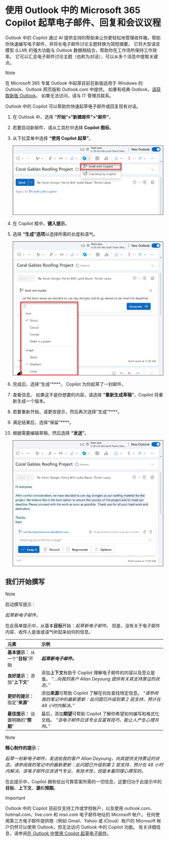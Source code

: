 # 使用 Outlook 中的 Microsoft 365 Copilot 起草电子邮件、回复和会议议程

Outlook 中的 Copilot 通过 AI 提供支持的帮助来让你更轻松地管理收件箱，帮助你快速编写电子邮件，并将长电子邮件讨论主题转换为简短摘要。 它将大型语言模型 (LLM) 的强大功能与 Outlook 数据相结合，帮助你在工作场所保持工作效率。 它可以汇总电子邮件讨论主题（也称为对话），可以从多个消息中提取关键点。

> [!NOTE]
> 在 Microsoft 365 专属 Outlook 中起草目前在新版适用于 Windows 的 Outlook、Outlook 网页版和 Outlook.com 中提供。 如果有经典 Outlook，[请获取新版 Outlook](https://support.microsoft.com/office/start-using-new-outlook-for-windows-4395454d-cb2f-4c16-bb24-fa4bb36650ae)。 如果无法访问，请与 IT 管理员联系。

Outlook 中的 Copilot 可以帮助你快速起草电子邮件或回复现有对话。

1. 在 Outlook 中，选择 **“开始”>“新建邮件”>“邮件”**。

1. 若要启动新邮件，请从工具栏中选择 **Copilot 图标**。

1. 从下拉菜单中选择 **“使用 Copilot 起草”**。

    ![Outlook 工具栏中 Copilot 图标的屏幕截图。](../media/create_copilot-toolbar-outlook.png)

1. 在 Copilot 框中，**键入提示**。

1. 选择 **“生成”选项**以选择所需的长度和语气。

    ![在 Outlook 中自定义 Copilot 中草稿的可用选项的屏幕截图。](../media/create_copilot-generate-options-outlook.png)

1. 完成后，选择“生成”****。 Copilot 为你起草了一封邮件。

1. 查看信息。 如果这不是你想要的内容，请选择 **“重新生成草稿”**，Copilot 将重新生成一个版本。

1. 若要重新开始，请更改提示，然后再次选择“生成”****。

1. 满足结果后，选择“保留”****。

1. 根据需要编辑草稿，然后选择 **“发送”**。

    ![Outlook 中 Copilot 生成的电子邮件草稿的屏幕截图。](../media/create_copilot-draft-results-outlook.png)

## 我们开始撰写

> [!NOTE]
> 启动撰写提示：
>
> _起草新电子邮件。_

在此简单提示中，从基本**目标**开始：_起草新电子邮件。_ 但是，没有关于电子邮件内容、收件人是谁或语气听起来如何的信息。

| 元素 | 示例 |
| :------ | :------- |
| **基本提示：** 从一个“**目标**”开始 | **_起草新电子邮件。_** |
| **良好提示：** 添加“**上下文**” | 添加**上下文**有助于 Copilot 理解电子邮件的内容以及受众是谁。 _“...向我的客户 Allan Deyoung 提供有关其支持票证的状态。”_ |
| **更好的提示：** 指定“**来源**” | 添加**来源**可帮助 Copilot 了解在何处查找特定信息。 _“请参阅我的笔记中的最新更新：此问题已升级到第 2 层支持，预计在 48 小时内解决。”_ |
| **最佳提示：** 设置明确的“**预期**” | 最后，添加**期望**可帮助 Copilot 了解你希望如何编写和格式化文档。 _“该电子邮件应该专业且富有技巧，能让人产生心理共鸣。”_ |

> [!NOTE]
> **精心制作的提示：**
>
> _起草一封新电子邮件，发送给我的客户 Allan·Deyoung，向其提供支持票证的状态。请参阅我的笔记中的最新更新：此问题已升级到第 2 层支持，预计在 48 小时内解决。该电子邮件应该语气专业、有技术性，但是本着同理心撰写的。_

在此提示中，Copilot 拥有给出可靠答案所需的一切信息，这要归功于此提示中的**目标**、**上下文**、**源**和**预期**。

> [!IMPORTANT]
> Outlook 中的 Copilot 目前仅支持工作或学校帐户，以及使用 outlook.com、hotmail.com、live.com 和 msn.com 电子邮件地址的 Microsoft 帐户。 任何使用第三方电子邮件提供商（例如 Gmail、Yahoo 或 iCloud）帐户的 Microsoft 帐户仍然可以使用 Outlook，但无法访问 Outlook 中的 Copilot 功能。 有关详细信息，请参阅[在 Outlook 中使用 Copilot 起草电子邮件](https://support.microsoft.com/office/draft-an-email-message-with-copilot-in-outlook-3eb1d053-89b8-491c-8a6e-746015238d9b)。
